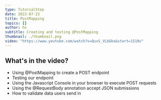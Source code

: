 ```yaml
---
type: TutorialStep
date: 2022-07-23
title: PostMapping
topics: []
author: hs
subtitle: Creating and testing @PostMapping
thumbnail: ./thumbnail.png
video: "https://www.youtube.com/watch?v=QuvS_VLbGko&start=1510s"
---
```


## What's in the video?

- Using @PostMapping to create a POST endpoint
- Testing our endpoint
- Using the Javascript Console in your browser to execute POST requests
- Using the @RequestBody annotation accept JSON submissions
- How to validate data users send in
